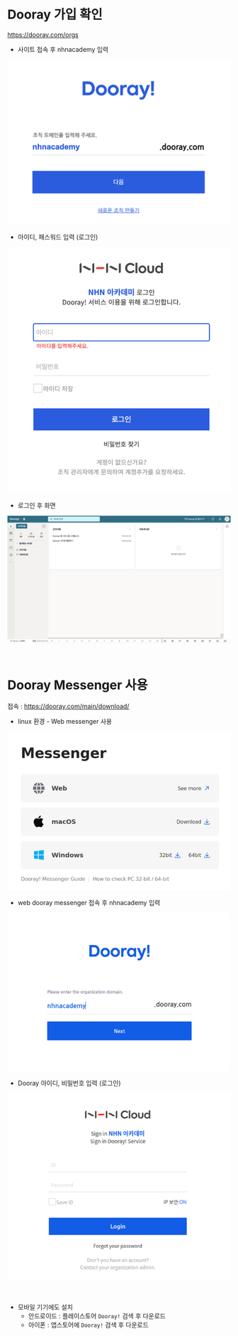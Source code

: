 # Dooray 가입 확인

https://dooray.com/orgs

- 사이트 접속 후 nhnacademy 입력 

![nhnacademy](./images/01.png)

- 아이디, 패스워드 입력 (로그인)

![nhnacadmey-로그인](./images/02.png)

- 로그인 후 화면

![dooray-main](./images/03.png)

<br/>

# Dooray Messenger 사용

접속 : https://dooray.com/main/download/ 

- linux 환경 - Web messenger 사용

![WebDoorayMessenger](./images/webmessenger01.png)

- web dooray messenger 접속 후 nhnacademy 입력

![WebDoorayMessenger-domain](./images/webmessenger02.png)

- Dooray 아이디, 비밀번호 입력 (로그인)

![WebDoorayMessenger-login](./images/webmessenger03.png)

<br/>

- 모바일 기기에도 설치
    - 안드로이드 : 플레이스토어 `Dooray!` 검색 후 다운로드
    - 아이폰 : 앱스토어에 `Dooray!` 검색 후 다운로드